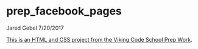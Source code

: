 prep_facebook_pages
===================
Jared Gebel
7/20/2017

[This is an HTML and CSS project from the Viking Code School Prep Work](http://www.vikingcodeschool.com/web-markup-and-coding/let-s-build-facebook).
